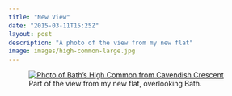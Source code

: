 ```yaml
---
title: "New View"
date: "2015-03-11T15:25Z"
layout: post
description: "A photo of the view from my new flat"
image: images/high-common-large.jpg
---
```


<figure>
    <a href="/images/high-common-full.jpg" target="_blank">
        <img src="/images/high-common-small.jpg" srcset="/images/high-common-medium.jpg 1x, /images/high-common-large.jpg 2x" alt="Photo of Bath’s High Common from Cavendish Crescent">
    </a>
    <figcaption>Part of the view from my new flat, overlooking Bath.</figcaption>
</figure>